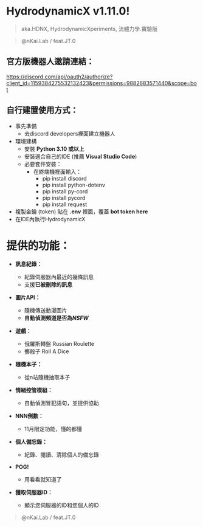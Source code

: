 # HydrodynamicX v1.11.0! 
> aka.HDNX, HydrodynamicXperiments, 流體力學.實驗版

> @nKai.Lab / feat.JT.0

## 官方版機器人邀請連結：
https://discord.com/api/oauth2/authorize?client_id=1159384275532132423&permissions=9882683571440&scope=bot

## 自行建置使用方式：
- 事先準備
  - 去discord developers裡面建立機器人
- 環境建構
    - 安裝 **Python 3.10 或以上**
    - 安裝適合自己的IDE (推薦 **Visual Studio Code**)
    - 必要套件安裝：
      - 在終端機裡面輸入：
        - pip install discord
        - pip install python-dotenv
        - pip install py-cord
        - pip install pycord
        - pip install request
- 複製金鑰 (token) 貼在 **.env** 裡面，覆蓋 **bot token here**
- 在IDE內執行HydrodynamicX

# 提供的功能：
- **訊息紀錄：**
  - 紀錄伺服器內最近的幾條訊息
  - 支援**已被刪除的訊息**

- **圖片API：**
  - 隨機傳送動漫圖片
  - **自動偵測頻道是否為*NSFW***

- **遊戲：**
  - 俄羅斯轉盤 Russian Roulette
  - 擲骰子 Roll A Dice

- **隨機本子：**
  - 從n站隨機抽取本子

- **情緒控管模組：**
  - 自動偵測冒犯語句，並提供協助

- **NNN倒數：**
  - 11月限定功能，懂的都懂

- **個人備忘錄：**
  - 紀錄、閱讀、清除個人的備忘錄

- **POG!**
  - 用看看就知道了

- **獲取伺服器ID：**
  - 顯示您伺服器的ID和您個人的ID



> @nKai.Lab / feat.JT.0
